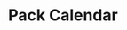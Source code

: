 ---
title: Pack Calendar
googleCalendarLink: https://calendar.google.com/calendar/embed?src=cubscouts%40pack959.com&ctz=America%2FNew_York
---
